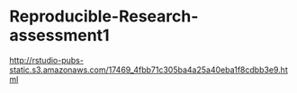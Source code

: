 Reproducible-Research-assessment1
=================================
http://rstudio-pubs-static.s3.amazonaws.com/17469_4fbb71c305ba4a25a40eba1f8cdbb3e9.html
